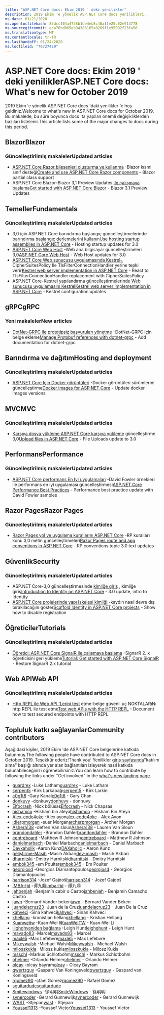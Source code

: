 ```yaml
---
title: "ASP.NET Core docs: Ekim 2019 ' deki yenilikler"
description: 2019 Ekim 'e yönelik ASP.NET Core docs yenilikleri.
ms.date: 01/21/2020
ms.openlocfilehash: 85dcc104a4738b1de4eb8c46a1fe25c02e913778
ms.sourcegitcommit: eca76bd065eb94386165a0269f1e95092f23fa58
ms.translationtype: MT
ms.contentlocale: tr-TR
ms.lasthandoff: 01/24/2020
ms.locfileid: "76727429"
---
```

# <a name="aspnet-core-docs-whats-new-for-october-2019"></a><span data-ttu-id="4a35f-103">ASP.NET Core docs: Ekim 2019 ' deki yenilikler</span><span class="sxs-lookup"><span data-stu-id="4a35f-103">ASP.NET Core docs: What's new for October 2019</span></span>

<span data-ttu-id="4a35f-104">2019 Ekim 'e yönelik ASP.NET Core docs 'daki yenilikler 'e hoş geldiniz.</span><span class="sxs-lookup"><span data-stu-id="4a35f-104">Welcome to what's new in ASP.NET Core docs for October 2019.</span></span> <span data-ttu-id="4a35f-105">Bu makalede, bu süre boyunca docs 'ta yapılan önemli değişikliklerden bazıları listelenir.</span><span class="sxs-lookup"><span data-stu-id="4a35f-105">This article lists some of the major changes to docs during this period.</span></span>

## <a name="blazor"></a><span data-ttu-id="4a35f-106">Blazor</span><span class="sxs-lookup"><span data-stu-id="4a35f-106">Blazor</span></span>

### <a name="updated-articles"></a><span data-ttu-id="4a35f-107">Güncelleştirilmiş makaleler</span><span class="sxs-lookup"><span data-stu-id="4a35f-107">Updated articles</span></span>

- <span data-ttu-id="4a35f-108">[ASP.NET Core Razor bileşenleri oluşturma ve kullanma](../blazor/components.md) -Blazor kısmi sınıf desteği</span><span class="sxs-lookup"><span data-stu-id="4a35f-108">[Create and use ASP.NET Core Razor components](../blazor/components.md) - Blazor partial class support</span></span>
- <span data-ttu-id="4a35f-109">ASP.NET Core Blazor-Blazor 3,1 Preview Updates [ile çalışmaya başlama](../blazor/get-started.md)</span><span class="sxs-lookup"><span data-stu-id="4a35f-109">[Get started with ASP.NET Core Blazor](../blazor/get-started.md) - Blazor 3.1 Preview Updates</span></span>

## <a name="fundamentals"></a><span data-ttu-id="4a35f-110">Temeller</span><span class="sxs-lookup"><span data-stu-id="4a35f-110">Fundamentals</span></span>

### <a name="updated-articles"></a><span data-ttu-id="4a35f-111">Güncelleştirilmiş makaleler</span><span class="sxs-lookup"><span data-stu-id="4a35f-111">Updated articles</span></span>

- <span data-ttu-id="4a35f-112">3,0 için ASP.NET Core barındırma başlangıç güncelleştirmelerinde [barındırma başlangıç derlemelerini kullanın](../fundamentals/host/platform-specific-configuration.md)</span><span class="sxs-lookup"><span data-stu-id="4a35f-112">[Use hosting startup assemblies in ASP.NET Core](../fundamentals/host/platform-specific-configuration.md) - Hosting startup updates for 3.0</span></span>
- <span data-ttu-id="4a35f-113">[ASP.NET Core Web Host](../fundamentals/host/web-host.md) -Web ana bilgisayar güncelleştirmeleri 3,0</span><span class="sxs-lookup"><span data-stu-id="4a35f-113">[ASP.NET Core Web Host](../fundamentals/host/web-host.md) - Web Host updates for 3.0</span></span>
- <span data-ttu-id="4a35f-114">[ASP.NET Core Web sunucusu uygulamasında Kestrel-,](../fundamentals/servers/kestrel.md) CipherSuitesPolicy Ile TlsFilterConnectionHandler yerine tepki verir</span><span class="sxs-lookup"><span data-stu-id="4a35f-114">[Kestrel web server implementation in ASP.NET Core](../fundamentals/servers/kestrel.md) - React to TlsFilterConnectionHandler replacement with CipherSuitesPolicy</span></span>
- <span data-ttu-id="4a35f-115">ASP.NET Core-Kestrel yapılandırma güncelleştirmelerinde [Web sunucusu uygulamasını Kestrel](../fundamentals/servers/kestrel.md)</span><span class="sxs-lookup"><span data-stu-id="4a35f-115">[Kestrel web server implementation in ASP.NET Core](../fundamentals/servers/kestrel.md) - Kestrel configuration updates</span></span>

## <a name="grpc"></a><span data-ttu-id="4a35f-116">gRPC</span><span class="sxs-lookup"><span data-stu-id="4a35f-116">gRPC</span></span>

### <a name="new-articles"></a><span data-ttu-id="4a35f-117">Yeni makaleler</span><span class="sxs-lookup"><span data-stu-id="4a35f-117">New articles</span></span>

- <span data-ttu-id="4a35f-118">[DotNet-GRPC Ile prototipsiz başvuruları yönetme](../grpc/dotnet-grpc.md) -DotNet-GRPC için belge ekleme</span><span class="sxs-lookup"><span data-stu-id="4a35f-118">[Manage Protobuf references with dotnet-grpc](../grpc/dotnet-grpc.md) - Add documentation for dotnet-grpc</span></span>

## <a name="hosting-and-deployment"></a><span data-ttu-id="4a35f-119">Barındırma ve dağıtım</span><span class="sxs-lookup"><span data-stu-id="4a35f-119">Hosting and deployment</span></span>

### <a name="updated-articles"></a><span data-ttu-id="4a35f-120">Güncelleştirilmiş makaleler</span><span class="sxs-lookup"><span data-stu-id="4a35f-120">Updated articles</span></span>

- <span data-ttu-id="4a35f-121">[ASP.NET Core Için Docker görüntüleri](../host-and-deploy/docker/building-net-docker-images.md) -Docker görüntüleri sürümlerini güncelleştirme</span><span class="sxs-lookup"><span data-stu-id="4a35f-121">[Docker images for ASP.NET Core](../host-and-deploy/docker/building-net-docker-images.md) - Update docker images versions</span></span>

## <a name="mvc"></a><span data-ttu-id="4a35f-122">MVC</span><span class="sxs-lookup"><span data-stu-id="4a35f-122">MVC</span></span>

### <a name="updated-articles"></a><span data-ttu-id="4a35f-123">Güncelleştirilmiş makaleler</span><span class="sxs-lookup"><span data-stu-id="4a35f-123">Updated articles</span></span>

- <span data-ttu-id="4a35f-124">[Karşıya dosya yükleme ASP.NET Core karşıya yükleme](../mvc/models/file-uploads.md) güncelleştirme 3,0</span><span class="sxs-lookup"><span data-stu-id="4a35f-124">[Upload files in ASP.NET Core](../mvc/models/file-uploads.md) - File Uploads update to 3.0</span></span>

## <a name="performance"></a><span data-ttu-id="4a35f-125">Performans</span><span class="sxs-lookup"><span data-stu-id="4a35f-125">Performance</span></span>

### <a name="updated-articles"></a><span data-ttu-id="4a35f-126">Güncelleştirilmiş makaleler</span><span class="sxs-lookup"><span data-stu-id="4a35f-126">Updated articles</span></span>

- <span data-ttu-id="4a35f-127">[ASP.NET Core performans En Iyi uygulamaları](../performance/performance-best-practices.md) -David Fowler örnekleri ile performans en iyi uygulaması güncelleştirmesi</span><span class="sxs-lookup"><span data-stu-id="4a35f-127">[ASP.NET Core Performance Best Practices](../performance/performance-best-practices.md) - Performance best practice update with David Fowler samples</span></span>

## <a name="razor-pages"></a><span data-ttu-id="4a35f-128">Razor Pages</span><span class="sxs-lookup"><span data-stu-id="4a35f-128">Razor Pages</span></span>

### <a name="updated-articles"></a><span data-ttu-id="4a35f-129">Güncelleştirilmiş makaleler</span><span class="sxs-lookup"><span data-stu-id="4a35f-129">Updated articles</span></span>

- <span data-ttu-id="4a35f-130">[Razor Pages yol ve uygulama kurallarını ASP.NET Core](../razor-pages/razor-pages-conventions.md) -RP kuralları konu 3,0 metin güncelleştirmeleri</span><span class="sxs-lookup"><span data-stu-id="4a35f-130">[Razor Pages route and app conventions in ASP.NET Core](../razor-pages/razor-pages-conventions.md) - RP conventions topic 3.0 text updates</span></span>

## <a name="security"></a><span data-ttu-id="4a35f-131">Güvenlik</span><span class="sxs-lookup"><span data-stu-id="4a35f-131">Security</span></span>

### <a name="updated-articles"></a><span data-ttu-id="4a35f-132">Güncelleştirilmiş makaleler</span><span class="sxs-lookup"><span data-stu-id="4a35f-132">Updated articles</span></span>

- <span data-ttu-id="4a35f-133">ASP.NET Core-3,0 güncelleştirmesinde [kimliğe giriş](../security/authentication/identity.md) , kimliğe giriş</span><span class="sxs-lookup"><span data-stu-id="4a35f-133">[Introduction to Identity on ASP.NET Core](../security/authentication/identity.md) - 3.0 update, intro to Identity</span></span>
- <span data-ttu-id="4a35f-134">[ASP.NET Core projelerinde yapı Iskelesi kimliği](../security/authentication/scaffold-identity.md) -kaydın nasıl devre dışı bırakılacağını göster</span><span class="sxs-lookup"><span data-stu-id="4a35f-134">[Scaffold Identity in ASP.NET Core projects](../security/authentication/scaffold-identity.md) - Show how to disable registration</span></span>

## <a name="tutorials"></a><span data-ttu-id="4a35f-135">Öğreticiler</span><span class="sxs-lookup"><span data-stu-id="4a35f-135">Tutorials</span></span>

### <a name="updated-articles"></a><span data-ttu-id="4a35f-136">Güncelleştirilmiş makaleler</span><span class="sxs-lookup"><span data-stu-id="4a35f-136">Updated articles</span></span>

- <span data-ttu-id="4a35f-137">[Öğretici: ASP.NET Core SignalR ile çalışmaya başlama](../tutorials/signalr.md) -SignarR 2. x öğreticisini geri yükleme</span><span class="sxs-lookup"><span data-stu-id="4a35f-137">[Tutorial: Get started with ASP.NET Core SignalR](../tutorials/signalr.md) - Restore SignarR 2.x tutorial</span></span>

## <a name="web-api"></a><span data-ttu-id="4a35f-138">Web API</span><span class="sxs-lookup"><span data-stu-id="4a35f-138">Web API</span></span>

### <a name="updated-articles"></a><span data-ttu-id="4a35f-139">Güncelleştirilmiş makaleler</span><span class="sxs-lookup"><span data-stu-id="4a35f-139">Updated articles</span></span>

- <span data-ttu-id="4a35f-140">[Http REPL ile Web API 'Lerini test](../web-api/http-repl.md) etme-belge güvenli uç NOKTALARıNı http REPL ile test etme</span><span class="sxs-lookup"><span data-stu-id="4a35f-140">[Test web APIs with the HTTP REPL](../web-api/http-repl.md) - Document how to test secured endpoints with HTTP REPL</span></span>

## <a name="community-contributors"></a><span data-ttu-id="4a35f-141">Topluluk katkı sağlayanlar</span><span class="sxs-lookup"><span data-stu-id="4a35f-141">Community contributors</span></span>

<span data-ttu-id="4a35f-142">Aşağıdaki kişiler, 2019 Ekim 'de ASP.NET Core belgelerine katkıda bulunmuş.</span><span class="sxs-lookup"><span data-stu-id="4a35f-142">The following people have contributed to ASP.NET Core docs in October 2019.</span></span> <span data-ttu-id="4a35f-143">Teşekkür ederiz!</span><span class="sxs-lookup"><span data-stu-id="4a35f-143">Thank you!</span></span> <span data-ttu-id="4a35f-144">Yenilikler [giriş sayfasında](index.yml)"katılım alma" başlığı altında yer alan bağlantıları izleyerek nasıl katkıda bulunabileceğinizi öğrenebilirsiniz.</span><span class="sxs-lookup"><span data-stu-id="4a35f-144">You can learn how to contribute by following the links under "Get involved" in the [what's new landing page](index.yml).</span></span>

- <span data-ttu-id="4a35f-145">[guardrex](https://github.com/guardrex) -Luke Latham</span><span class="sxs-lookup"><span data-stu-id="4a35f-145">[guardrex](https://github.com/guardrex) - Luke Latham</span></span>
- <span data-ttu-id="4a35f-146">[serpent5](https://github.com/serpent5) -Kirk Larkabağı</span><span class="sxs-lookup"><span data-stu-id="4a35f-146">[serpent5](https://github.com/serpent5) - Kirk Larkin</span></span>
- <span data-ttu-id="4a35f-147">[c0g1t8](https://github.com/c0g1t8) -Gary Kanal</span><span class="sxs-lookup"><span data-stu-id="4a35f-147">[c0g1t8](https://github.com/c0g1t8) - Gary Chan</span></span>
- <span data-ttu-id="4a35f-148">[donkuvy](https://github.com/donhuvy) -donkuvy</span><span class="sxs-lookup"><span data-stu-id="4a35f-148">[donhuvy](https://github.com/donhuvy) - donhuvy</span></span>
- <span data-ttu-id="4a35f-149">[Elfocrash](https://github.com/Elfocrash) -Nick bölüsas</span><span class="sxs-lookup"><span data-stu-id="4a35f-149">[Elfocrash](https://github.com/Elfocrash) - Nick Chapsas</span></span>
- <span data-ttu-id="4a35f-150">[hishamco](https://github.com/hishamco) -Hisham bin ateya</span><span class="sxs-lookup"><span data-stu-id="4a35f-150">[hishamco](https://github.com/hishamco) - Hisham Bin Ateya</span></span>
- <span data-ttu-id="4a35f-151">[Alex-code4okc](https://github.com/alex-code4okc) -Alex ayon</span><span class="sxs-lookup"><span data-stu-id="4a35f-151">[alex-code4okc](https://github.com/alex-code4okc) - Alex Ayon</span></span>
- <span data-ttu-id="4a35f-152">[ıdierpmorgan](https://github.com/archerpmorgan) -suer Morgan</span><span class="sxs-lookup"><span data-stu-id="4a35f-152">[archerpmorgan](https://github.com/archerpmorgan) - Archer Morgan</span></span>
- <span data-ttu-id="4a35f-153">[Ashera138](https://github.com/Ashera138) -defren Van sloun</span><span class="sxs-lookup"><span data-stu-id="4a35f-153">[Ashera138](https://github.com/Ashera138) - Lauren Van Sloun</span></span>
- <span data-ttu-id="4a35f-154">[brandondahler](https://github.com/brandondahler) -Brandon Dahler</span><span class="sxs-lookup"><span data-stu-id="4a35f-154">[brandondahler](https://github.com/brandondahler) - Brandon Dahler</span></span>
- <span data-ttu-id="4a35f-155">[centreboard](https://github.com/centreboard) -Matthew R Johnson</span><span class="sxs-lookup"><span data-stu-id="4a35f-155">[centreboard](https://github.com/centreboard) - Matthew R Johnson</span></span>
- <span data-ttu-id="4a35f-156">[danielmarbach](https://github.com/danielmarbach) -Daniel Marbach</span><span class="sxs-lookup"><span data-stu-id="4a35f-156">[danielmarbach](https://github.com/danielmarbach) - Daniel Marbach</span></span>
- <span data-ttu-id="4a35f-157">[Davxaholik](https://github.com/DAXaholic) -Aaron Kunz</span><span class="sxs-lookup"><span data-stu-id="4a35f-157">[DAXaholic](https://github.com/DAXaholic) - Aaron Kunz</span></span>
- <span data-ttu-id="4a35f-158">[geliştirme-Masih](https://github.com/dev-masih) -Masıh Akbari</span><span class="sxs-lookup"><span data-stu-id="4a35f-158">[dev-masih](https://github.com/dev-masih) - Masih Akbari</span></span>
- <span data-ttu-id="4a35f-159">[dharnitski](https://github.com/dharnitski) -Dmitry Harnitski</span><span class="sxs-lookup"><span data-stu-id="4a35f-159">[dharnitski](https://github.com/dharnitski) - Dmitry Harnitski</span></span>
- <span data-ttu-id="4a35f-160">[embok345](https://github.com/embok345) -em Poulter</span><span class="sxs-lookup"><span data-stu-id="4a35f-160">[embok345](https://github.com/embok345) - Em Poulter</span></span>
- <span data-ttu-id="4a35f-161">[georgiosd](https://github.com/georgiosd) -Georgios Diamantopoulos</span><span class="sxs-lookup"><span data-stu-id="4a35f-161">[georgiosd](https://github.com/georgiosd) - Georgios Diamantopoulos</span></span>
- <span data-ttu-id="4a35f-162">[harrison314](https://github.com/harrison314) -Jozef Gajdoš</span><span class="sxs-lookup"><span data-stu-id="4a35f-162">[harrison314](https://github.com/harrison314) - Jozef Gajdoš</span></span>
- <span data-ttu-id="4a35f-163">[İMBA-tjd](https://github.com/imba-tjd) -谭九鼎</span><span class="sxs-lookup"><span data-stu-id="4a35f-163">[imba-tjd](https://github.com/imba-tjd) - 谭九鼎</span></span>
- <span data-ttu-id="4a35f-164">[jahbenjah](https://github.com/jahbenjah) -Benjamín cabir o Castro</span><span class="sxs-lookup"><span data-stu-id="4a35f-164">[jahbenjah](https://github.com/jahbenjah) - Benjamín Camacho Castro</span></span>
- <span data-ttu-id="4a35f-165">[jawn](https://github.com/jawn) -Bernard Vander beken</span><span class="sxs-lookup"><span data-stu-id="4a35f-165">[jawn](https://github.com/jawn) - Bernard Vander Beken</span></span>
- <span data-ttu-id="4a35f-166">[juandelacruz23](https://github.com/juandelacruz23) -Juan de la Cruz</span><span class="sxs-lookup"><span data-stu-id="4a35f-166">[juandelacruz23](https://github.com/juandelacruz23) - Juan De la Cruz</span></span>
- <span data-ttu-id="4a35f-167">[kahveci](https://github.com/kahveci) -Sina kahveci</span><span class="sxs-lookup"><span data-stu-id="4a35f-167">[kahveci](https://github.com/kahveci) - Sinan Kahveci</span></span>
- <span data-ttu-id="4a35f-168">[khellang](https://github.com/khellang) -kronistian hellang</span><span class="sxs-lookup"><span data-stu-id="4a35f-168">[khellang](https://github.com/khellang) - Kristian Hellang</span></span>
- <span data-ttu-id="4a35f-169">[Kuanweitw](https://github.com/KuanWeiTW) -Kuan-Wei li</span><span class="sxs-lookup"><span data-stu-id="4a35f-169">[KuanWeiTW](https://github.com/KuanWeiTW) - Kuan-Wei Li</span></span>
- <span data-ttu-id="4a35f-170">[liighghyeniden bağlama](https://github.com/leighghunt) -Leigh Hunt</span><span class="sxs-lookup"><span data-stu-id="4a35f-170">[leighghunt](https://github.com/leighghunt) - Leigh Hunt</span></span>
- <span data-ttu-id="4a35f-171">[mavado83](https://github.com/mavado83) -Marcel</span><span class="sxs-lookup"><span data-stu-id="4a35f-171">[mavado83](https://github.com/mavado83) - Marcel</span></span>
- <span data-ttu-id="4a35f-172">[maxle5](https://github.com/maxle5) -Max Lefebvre</span><span class="sxs-lookup"><span data-stu-id="4a35f-172">[maxle5](https://github.com/maxle5) - Max Lefebvre</span></span>
- <span data-ttu-id="4a35f-173">[Mıkeywalsh](https://github.com/Mikeywalsh) -Michael Walsh</span><span class="sxs-lookup"><span data-stu-id="4a35f-173">[Mikeywalsh](https://github.com/Mikeywalsh) - Michael Walsh</span></span>
- <span data-ttu-id="4a35f-174">[miloszkukla](https://github.com/miloszkukla) -Milosz kukla</span><span class="sxs-lookup"><span data-stu-id="4a35f-174">[miloszkukla](https://github.com/miloszkukla) - Milosz Kukla</span></span>
- <span data-ttu-id="4a35f-175">[msschl](https://github.com/msschl) -Markus Schlotbohm</span><span class="sxs-lookup"><span data-stu-id="4a35f-175">[msschl](https://github.com/msschl) - Markus Schlotbohm</span></span>
- <span data-ttu-id="4a35f-176">[ohelmer](https://github.com/ohelmer) -Orlando Helmer</span><span class="sxs-lookup"><span data-stu-id="4a35f-176">[ohelmer](https://github.com/ohelmer) - Orlando Helmer</span></span>
- <span data-ttu-id="4a35f-177">[olcay](https://github.com/olcay) -olcay bayram</span><span class="sxs-lookup"><span data-stu-id="4a35f-177">[olcay](https://github.com/olcay) - Olcay Bayram</span></span>
- <span data-ttu-id="4a35f-178">[qwertzguy](https://github.com/qwertzguy) -Gaspard Van Koningsveld</span><span class="sxs-lookup"><span data-stu-id="4a35f-178">[qwertzguy](https://github.com/qwertzguy) - Gaspard van Koningsveld</span></span>
- <span data-ttu-id="4a35f-179">[rgomez90](https://github.com/rgomez90) -çfael Gomez</span><span class="sxs-lookup"><span data-stu-id="4a35f-179">[rgomez90](https://github.com/rgomez90) - Rafael Gomez</span></span>
- [<span data-ttu-id="4a35f-180">sguitardude</span><span class="sxs-lookup"><span data-stu-id="4a35f-180">sguitardude</span></span>](https://github.com/sguitardude) 
- <span data-ttu-id="4a35f-181">[Smitewindows](https://github.com/SmiteWindows) -徐明明</span><span class="sxs-lookup"><span data-stu-id="4a35f-181">[SmiteWindows](https://github.com/SmiteWindows) - 徐明明</span></span>
- <span data-ttu-id="4a35f-182">[synercoder](https://github.com/synercoder) -Gerard Gunnewijk</span><span class="sxs-lookup"><span data-stu-id="4a35f-182">[synercoder](https://github.com/synercoder) - Gerard Gunnewijk</span></span>
- <span data-ttu-id="4a35f-183">[WAST](https://github.com/wast) -Stjepan</span><span class="sxs-lookup"><span data-stu-id="4a35f-183">[wast](https://github.com/wast) - Stjepan</span></span>
- <span data-ttu-id="4a35f-184">[Youssef1313](https://github.com/Youssef1313) -Youssef Victor</span><span class="sxs-lookup"><span data-stu-id="4a35f-184">[Youssef1313](https://github.com/Youssef1313) - Youssef Victor</span></span>
